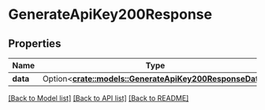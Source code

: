 # GenerateApiKey200Response

## Properties

Name | Type | Description | Notes
------------ | ------------- | ------------- | -------------
**data** | Option<[**crate::models::GenerateApiKey200ResponseData**](generateApiKey_200_response_data.md)> |  | [optional]

[[Back to Model list]](../README.md#documentation-for-models) [[Back to API list]](../README.md#documentation-for-api-endpoints) [[Back to README]](../README.md)


